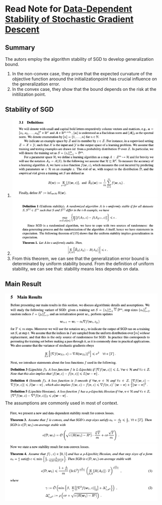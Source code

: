 # Read Note for [Data-Dependent Stability of Stochastic Gradient Descent](https://arxiv.org/pdf/1703.01678.pdf)

## Summary
The autors employ the algorithm stability of SGD to develop generalization bound. 
1. In the non-convex case, they prove that the expected curvature of the objective function aroound the initializationpoint has crucial influence on the generalization error.
2. In the convex case, they show that the bound depends on the risk at the initilization point.

## Stability of SGD
1. ![Notation](https://github.com/HJSang/ReadingNote/blob/master/Screen%20Shot%202019-03-03%20at%2009.25.28.png)
2. ![Stability](https://github.com/HJSang/ReadingNote/blob/master/Screen%20Shot%202019-03-03%20at%2009.28.01.png)
3. From this theorem, we can see that the generalization error bound is determinated by uniform stability bound. From the definition of uniform stability, we can see that: stability means less depends on data.

## Main Result
![Theorem](https://github.com/HJSang/ReadingNote/blob/master/Screen%20Shot%202019-03-03%20at%2009.28.52.png)
The assumptions are commonly used in most of context. 

![convex](https://github.com/HJSang/ReadingNote/blob/master/Screen%20Shot%202019-03-03%20at%2009.29.02.png)
![Nonconvex](https://github.com/HJSang/ReadingNote/blob/master/Screen%20Shot%202019-03-03%20at%2009.29.19.png)

